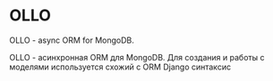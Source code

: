 # OLLO

OLLO - async ORM for MongoDB.

OLLO - асинхронная ORM для MongoDB. Для создания и работы с моделями используется схожий с ORM Django синтаксис
